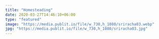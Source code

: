 ```yaml
---
title: "Homesteading"
date: 2020-03-27T14:46:10+06:00
type: "featured"
image: "https://media.publit.io/file/w_730,h_1080/sriracha03.webp"
jpg: "https://media.publit.io/file/w_730,h_1080/sriracha03.jpg"
---
```

